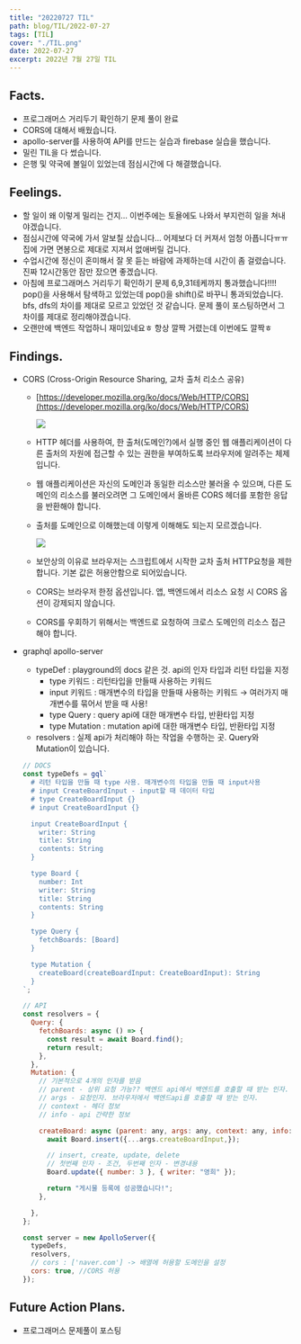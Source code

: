 ```yaml
---
title: "20220727 TIL"
path: blog/TIL/2022-07-27
tags: [TIL]
cover: "./TIL.png"
date: 2022-07-27
excerpt: 2022년 7월 27일 TIL
---
```


## Facts.

- 프로그래머스 거리두기 확인하기 문제 풀이 완료
- CORS에 대해서 배웠습니다.
- apollo-server를 사용하여 API를 만드는 실습과 firebase 실습을 했습니다.
- 밀린 TIL을 다 썼습니다.
- 은행 및 약국에 볼일이 있었는데 점심시간에 다 해결했습니다.

## Feelings.

- 할 일이 왜 이렇게 밀리는 건지… 이번주에는 토욜에도 나와서 부지런히 일을 쳐내야겠습니다.
- 점심시간에 약국에 가서 알보칠 샀습니다… 어제보다 더 커져서 엄청 아픕니다ㅠㅠ 집에 가면 면봉으로 제대로 지져서 없애버릴 겁니다.
- 수업시간에 정신이 혼미해서 잘 못 듣는 바람에 과제하는데 시간이 좀 걸렸습니다. 진짜 12시간동안 잠만 잤으면 좋겠습니다.
- 아침에 프로그래머스 거리두기 확인하기 문제 6,9,31테케까지 통과했습니다!!!! pop()을 사용해서 탐색하고 있었는데 pop()을 shift()로 바꾸니 통과되었습니다. bfs, dfs의 차이를 제대로 모르고 있었던 것 같습니다. 문제 풀이 포스팅하면서 그 차이를 제대로 정리해야겠습니다.
- 오랜만에 백엔드 작업하니 재미있네요ㅎ 항상 깔짝 거렸는데 이번에도 깔짝ㅎ

## Findings.

- CORS (Cross-Origin Resource Sharing, 교차 출처 리소스 공유)
    - [https://developer.mozilla.org/ko/docs/Web/HTTP/CORS](https://developer.mozilla.org/ko/docs/Web/HTTP/CORS)
        
        ![](./whoRead.png)
        
    - HTTP 헤더를 사용하여, 한 출처(도메인?)에서 실행 중인 웹 애플리케이션이 다른 출처의 자원에 접근할 수 있는 권한을 부여하도록 브라우저에 알려주는 체제입니다.
    - 웹 애플리케이션은 자신의 도메인과 동일한 리소스만 불러올 수 있으며, 다른 도메인의 리소스를 불러오려면 그 도메인에서 올바른 CORS 헤더를 포함한 응답을 반환해야 합니다.
    - 출처를 도메인으로 이해했는데 이렇게 이해해도 되는지 모르겠습니다.
        
        ![](./cors.png)
        
    - 보안상의 이유로 브라우저는 스크립트에서 시작한 교차 출처 HTTP요청을 제한합니다. 기본 값은 허용안함으로 되어있습니다.
    - CORS는 브라우저 한정 옵션입니다. 앱, 백엔드에서 리소스 요청 시 CORS 옵션이 강제되지 않습니다.
    - CORS를 우회하기 위해서는 백엔드로 요청하여 크로스 도메인의 리소스 접근해야 합니다.
- graphql apollo-server
    - typeDef : playground의 docs 같은 것. api의 인자 타입과 리턴 타입을 지정
        - type 키워드 : 리턴타입을 만들때 사용하는 키워드
        - input 키워드 : 매개변수의 타입을 만들때 사용하는 키워드 → 여러가지 매개변수를 묶어서 받을 때 사용!
        - type Query : query api에 대한 매개변수 타입, 반환타입 지정
        - type Mutation : mutation api에 대한 매개변수 타입, 반환타입 지정
    - resolvers : 실제 api가 처리해야 하는 작업을 수행하는 곳. Query와 Mutation이 있습니다.
    
    ```jsx
    // DOCS
    const typeDefs = gql`
      # 리턴 타입을 만들 때 type 사용. 매개변수의 타입을 만들 때 input사용
      # input CreateBoardInput - input할 때 데이터 타입
      # type CreateBoardInput {}
      # input CreateBoardInput {}
    
      input CreateBoardInput {
        writer: String
        title: String
        contents: String
      }
    
      type Board {
        number: Int
        writer: String
        title: String
        contents: String
      }
    
      type Query {
        fetchBoards: [Board]
      }
    
      type Mutation {
        createBoard(createBoardInput: CreateBoardInput): String
      }
    `;
    
    // API
    const resolvers = {
      Query: {
        fetchBoards: async () => {
          const result = await Board.find();
          return result;
        },
      },
      Mutation: {
        // 기본적으로 4개의 인자를 받음
        // parent - 상위 요청 가능?? 백엔드 api에서 백엔드를 호출할 때 받는 인자.
        // args - 요청인자. 브라우저에서 백엔드api를 호출할 때 받는 인자.
        // context - 헤더 정보
        // info - api 간략한 정보
    
        createBoard: async (parent: any, args: any, context: any, info: any) => {
          await Board.insert({...args.createBoardInput,});
    
          // insert, create, update, delete
          // 첫번째 인자 - 조건, 두번째 인자 - 변경내용
          Board.update({ number: 3 }, { writer: "영희" });
    
          return "게시물 등록에 성공했습니다!";
        },
    
      },
    };
    
    const server = new ApolloServer({
      typeDefs,
      resolvers,
      // cors : ['naver.com'] -> 배열에 허용할 도메인을 설정
      cors: true, //CORS 허용
    });
    ```
    

## Future Action Plans.

- 프로그래머스 문제풀이 포스팅